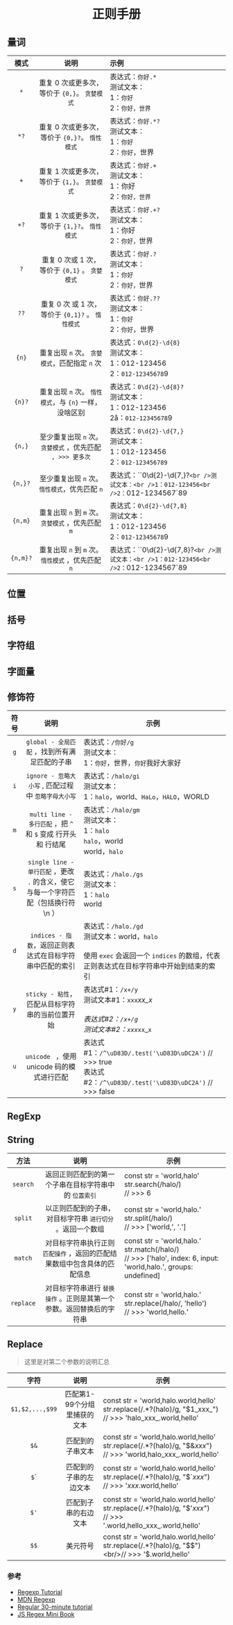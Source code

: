 <h1 align="center">
  <samp>正则手册</samp>
</h1>

## 量词
|   模式   |                 说明                 |                 示例                 |
| :------: | :----------------------------------: | :----------------------------------- |
|   `*`    |      重复 0 次或更多次，等价于 `{0,}`。 `贪婪模式`      |      表达式：`你好.*`<br />测试文本：<br />1：`你好`<br />2：`你好，世界`      |
|   `*?`    |      重复 0 次或更多次，等价于 `{0,}?`。 `惰性模式`      |      表达式：`你好.*?`<br />测试文本：<br />1：`你好`<br />2：`你好`，世界      |
|   `+`    |      重复 1 次或更多次，等价于 `{1,}`。 `贪婪模式`      |      表达式：`你好.+`<br />测试文本：<br />1：你好<br />2：`你好，世界`      |
|   `+?`    |      重复 1 次或更多次，等价于 `{1,}?`。 `惰性模式`      | 表达式：`你好.+?`<br />测试文本：<br />1：你好<br />2：`你好，`世界 |
|   `?`    |     重复 0 次或 1 次，等价于 `{0,1}` 。 `贪婪模式`     |     表达式：`你好.?`<br />测试文本：<br />1：`你好`<br />2：`你好，`世界     |
|   `??`    |     重复 0 次 或 1 次，等价于 `{0,1}?` 。 `惰性模式`     | 表达式：`你好.??`<br />测试文本：<br />1：`你好`<br />2：`你好`，世界 |
|  `{n}`   |     重复出现 `n` 次。 `贪婪模式`，匹配指定 `n` 次     | 表达式：`0\d{2}-\d{8}`<br />测试文本：<br />1：012-123456<br />2：`012-12345678`9 |
|  `{n}?`   |     重复出现 `n` 次。 `惰性模式`，与 `{n}` 一样，没啥区别     | 表达式：`0\d{2}-\d{8}?`<br />测试文本：<br />1：012-123456<br />2å：`012-12345678`9 |
|  `{n,}`  |  至少重复出现 `n` 次。 `贪婪模式` ，优先匹配 `, >>> 更多次`  | 表达式：`0\d{2}-\d{7,}`<br />测试文本：<br />1：012-123456<br />2：`012-123456789` |
|  `{n,}?`  |   至少重复出现 `n` 次。 `惰性模式`，优先匹配 `n`   | 表达式：``0\d{2}-\d{7,}?`<br />测试文本：<br />1：012-123456<br />2：`012-1234567`89 |
| `{n,m}`  | 重复出现 `n` 到 `m`  次。 `贪婪模式` ，优先匹配 `m` | 表达式：`0\d{2}-\d{7,8}`<br />测试文本：<br />1：012-123456<br />2：`012-12345678`9 |
| `{n,m}?`  | 重复出现 `n` 到 `m`  次。 `惰性模式` ，优先匹配 `n`  | 表达式：``0\d{2}-\d{7,8}?`<br />测试文本：<br />1：012-123456<br />2：`012-1234567`89 |



## 位置


## 括号


## 字符组


## 字面量


## 修饰符
| 符号 |                             说明                             | 示例                                                         |
| :--: | :----------------------------------------------------------: | ------------------------------------------------------------ |
| `g`  |         `global - 全局匹配` ，找到所有满足匹配的子串         | 表达式：`/你好/g`<br />测试文本：<br />1：`你好`，世界，`你好`我好大家好 |
| `i`  |     `ignore - 忽略大小写` , 匹配过程中 `忽略字母大小写`      | 表达式：`/halo/gi`<br />测试文本：<br />1：`halo`，world、`HaLo`，`HALO`，WORLD |
| `m`  | `multi line - 多行匹配` ，把 `^` 和 `$` 变成  行开头  和  行结尾 | 表达式：`/halo/gm`<br />测试文本：<br />1：`halo`<br/>`halo`，world<br/>world，`halo` |
| `s`  | `single line - 单行匹配` ，更改 `.` 的含义，使它与每一个字符匹配（包括换行符 \n ） | 表达式：`/halo./gs`<br />测试文本：<br />1：`halo`<br/>world |
| `d`  |   `indices - 指数`，返回正则表达式在目标字符串中匹配的索引   | 表达式：`/halo./gd`<br />测试文本：world，`halo`<br/><br />使用 `exec` 会返回一个 `indices` 的数组，代表正则表达式在目标字符串中开始到结束的索引 |
| `y`  |       `sticky - 粘性`，匹配从目标字符串的当前位置开始        | 表达式#1：`/x+/y`<br />测试文本#1：`xxx`_xx_x<br /><br />表达式#2：`/x+/g`<br />测试文本#2：`xxx`_`xx`_`x` |
| `u`  |          `unicode ` ，使用 unicode 码的模式进行匹配          | 表达式#1：`/^\uD83D/.test('\uD83D\uDC2A')` // >>> true <br />表达式#2：`/^\uD83D/.test('\uD83D\uDC2A')` // >>> false |


## RegExp


## String
|   方法    |                             说明                             | 示例                                                         |
| :-------: | :----------------------------------------------------------: | ------------------------------------------------------------ |
| `search`  |    返回正则匹配到的第一个子串在目标字符串中的 `位置索引`     | const str = 'world,halo'<br/>str.search(/halo/)<br />// >>> 6 |
|  `split`  |  以正则匹配到的子串，对目标字符串 `进行切分` 。返回一个数组  | const str = 'world,halo.'<br/>str.split(/halo/)<br />// >>> ['world,', '.'] |
|  `match`  | 对目标字符串执行正则 `匹配操作` ，返回的匹配结果数组中包含具体的匹配信息 | const str = 'world,halo.'<br/>str.match(/halo/)<br />// >>> ['halo', index: 6, input: 'world,halo.', groups: undefined] |
| `replace` | 对目标字符串进行 `替换操作` 。正则是其第一个参数。返回替换后的字符串 | const str = 'world,halo.'<br/>str.replace(/halo/, 'hello')<br />// >>> 'world,hello.' |

## Replace

> 这里是对第二个参数的说明汇总


|      字符      |             说明             |             示例             |
| :-------------: | :--------------------------: | ---------------------------- |
| `$1,$2,...,$99` | 匹配第1-99个分组里捕获的文本 | const str = 'world,halo.world,hello'<br/>str.replace(/.*?(halo)/g, "$1_xxx_")<br/>// >>> 'halo_xxx_.world,hello' |
|      `$&`       | 匹配到的子串文本 | const str = 'world,halo.world,hello'<br/>str.replace(/.*?(halo)/g, "$&_xxx_")<br/>// >>> 'world,halo_xxx_.world,hello' |
|      `$`\`      | 匹配到的子串的左边文本 | const str = 'world,halo.world,hello'<br/>str.replace(/.*?(halo)/g, "$`_xxx_")<br/>// >>> '_xxx_.world,hello' |
|       `$'`        | 匹配到子串的右边文本 | const str = 'world,halo.world,hello'<br/>str.replace(/.*?(halo)/g, "$'_xxx_")<br/>// >>> '.world,hello_xxx_.world,hello' |
|       `$$`        | 美元符号 | const str = 'world,halo.world,hello'<br/>str.replace(/.*?(halo)/g, "$$")<br/>// >>> '$.world,hello' |

### 参考
- [Regexp Tutorial](https://www.runoob.com/regexp/regexp-tutorial.html)
- [MDN Regexp](https://developer.mozilla.org/zh-CN/docs/Web/JavaScript/Reference/Global_Objects/RegExp)
- [Regular 30-minute tutorial](https://deerchao.cn/tutorials/regex/regex.htm#howtouse)
- [JS Regex Mini Book](https://github.com/qdlaoyao/js-regex-mini-book)